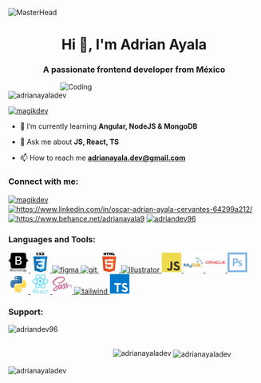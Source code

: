 ![MasterHead](https://github.com/adrianayaladev/files/blob/main/AdrianBannerDev.jpg)
<h1 align="center">Hi 👋, I'm Adrian Ayala</h1>
<h3 align="center">A passionate frontend developer from México</h3>
<img align="right" alt="Coding" width="400" src="https://i.pinimg.com/originals/f4/7f/d8/f47fd896add554744b4114d964b61b41.gif">

<p align="left"> <img src="https://komarev.com/ghpvc/?username=adrianayaladev&label=Profile%20views&color=0e75b6&style=flat" alt="adrianayaladev" /> </p>

<p align="left"> <a href="https://twitter.com/magikdev" target="blank"><img src="https://img.shields.io/twitter/follow/magikdev?logo=twitter&style=for-the-badge" alt="magikdev" /></a> </p>

- 🌱 I’m currently learning **Angular, NodeJS & MongoDB**

- 💬 Ask me about **JS, React, TS**

- 📫 How to reach me **adrianayala.dev@gmail.com**

<h3 align="left">Connect with me:</h3>
<p align="left">
<a href="https://twitter.com/magikdev" target="blank"><img align="center" src="https://raw.githubusercontent.com/rahuldkjain/github-profile-readme-generator/master/src/images/icons/Social/twitter.svg" alt="magikdev" height="30" width="40" /></a>
<a href="https://linkedin.com/in/https://www.linkedin.com/in/oscar-adrian-ayala-cervantes-64299a212/" target="blank"><img align="center" src="https://raw.githubusercontent.com/rahuldkjain/github-profile-readme-generator/master/src/images/icons/Social/linked-in-alt.svg" alt="https://www.linkedin.com/in/oscar-adrian-ayala-cervantes-64299a212/" height="30" width="40" /></a>
<a href="https://www.behance.net/https://www.behance.net/adrianayala9" target="blank"><img align="center" src="https://raw.githubusercontent.com/rahuldkjain/github-profile-readme-generator/master/src/images/icons/Social/behance.svg" alt="https://www.behance.net/adrianayala9" height="30" width="40" /></a>
<a href="https://www.leetcode.com/adriandev96" target="blank"><img align="center" src="https://raw.githubusercontent.com/rahuldkjain/github-profile-readme-generator/master/src/images/icons/Social/leet-code.svg" alt="adriandev96" height="30" width="40" /></a>
</p>

<h3 align="left">Languages and Tools:</h3>
<p align="left"> <a href="https://getbootstrap.com" target="_blank" rel="noreferrer"> <img src="https://raw.githubusercontent.com/devicons/devicon/master/icons/bootstrap/bootstrap-plain-wordmark.svg" alt="bootstrap" width="40" height="40"/> </a> <a href="https://www.w3schools.com/css/" target="_blank" rel="noreferrer"> <img src="https://raw.githubusercontent.com/devicons/devicon/master/icons/css3/css3-original-wordmark.svg" alt="css3" width="40" height="40"/> </a> <a href="https://www.figma.com/" target="_blank" rel="noreferrer"> <img src="https://www.vectorlogo.zone/logos/figma/figma-icon.svg" alt="figma" width="40" height="40"/> </a> <a href="https://git-scm.com/" target="_blank" rel="noreferrer"> <img src="https://www.vectorlogo.zone/logos/git-scm/git-scm-icon.svg" alt="git" width="40" height="40"/> </a> <a href="https://www.w3.org/html/" target="_blank" rel="noreferrer"> <img src="https://raw.githubusercontent.com/devicons/devicon/master/icons/html5/html5-original-wordmark.svg" alt="html5" width="40" height="40"/> </a> <a href="https://www.adobe.com/in/products/illustrator.html" target="_blank" rel="noreferrer"> <img src="https://www.vectorlogo.zone/logos/adobe_illustrator/adobe_illustrator-icon.svg" alt="illustrator" width="40" height="40"/> </a> <a href="https://developer.mozilla.org/en-US/docs/Web/JavaScript" target="_blank" rel="noreferrer"> <img src="https://raw.githubusercontent.com/devicons/devicon/master/icons/javascript/javascript-original.svg" alt="javascript" width="40" height="40"/> </a> <a href="https://www.mysql.com/" target="_blank" rel="noreferrer"> <img src="https://raw.githubusercontent.com/devicons/devicon/master/icons/mysql/mysql-original-wordmark.svg" alt="mysql" width="40" height="40"/> </a> <a href="https://www.oracle.com/" target="_blank" rel="noreferrer"> <img src="https://raw.githubusercontent.com/devicons/devicon/master/icons/oracle/oracle-original.svg" alt="oracle" width="40" height="40"/> </a> <a href="https://www.photoshop.com/en" target="_blank" rel="noreferrer"> <img src="https://raw.githubusercontent.com/devicons/devicon/master/icons/photoshop/photoshop-line.svg" alt="photoshop" width="40" height="40"/> </a> <a href="https://www.python.org" target="_blank" rel="noreferrer"> <img src="https://raw.githubusercontent.com/devicons/devicon/master/icons/python/python-original.svg" alt="python" width="40" height="40"/> </a> <a href="https://reactjs.org/" target="_blank" rel="noreferrer"> <img src="https://raw.githubusercontent.com/devicons/devicon/master/icons/react/react-original-wordmark.svg" alt="react" width="40" height="40"/> </a> <a href="https://sass-lang.com" target="_blank" rel="noreferrer"> <img src="https://raw.githubusercontent.com/devicons/devicon/master/icons/sass/sass-original.svg" alt="sass" width="40" height="40"/> </a> <a href="https://tailwindcss.com/" target="_blank" rel="noreferrer"> <img src="https://www.vectorlogo.zone/logos/tailwindcss/tailwindcss-icon.svg" alt="tailwind" width="40" height="40"/> </a> <a href="https://www.typescriptlang.org/" target="_blank" rel="noreferrer"> <img src="https://raw.githubusercontent.com/devicons/devicon/master/icons/typescript/typescript-original.svg" alt="typescript" width="40" height="40"/> </a> </p>

<h3 align="left">Support:</h3>
<p><a href="https://www.buymeacoffee.com/adriandev96"> <img align="left" src="https://cdn.buymeacoffee.com/buttons/v2/default-yellow.png" height="50" width="210" alt="adriandev96" /></a></p><br><br>

<p><img align="left" src="https://github-readme-stats.vercel.app/api/top-langs?username=adrianayaladev&show_icons=true&locale=en&layout=compact" alt="adrianayaladev" /></p>

<p>&nbsp;<img align="center" src="https://github-readme-stats.vercel.app/api?username=adrianayaladev&show_icons=true&locale=en" alt="adrianayaladev" /></p>

<p><img align="center" src="https://github-readme-streak-stats.herokuapp.com/?user=adrianayaladev&" alt="adrianayaladev" /></p>
